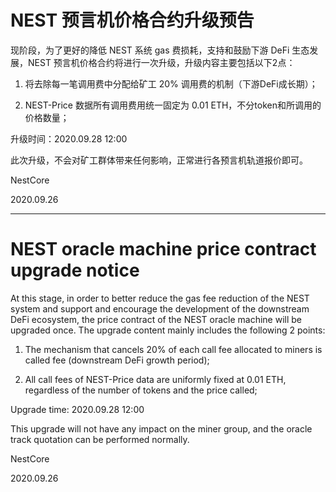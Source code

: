 # NEST 预言机价格合约升级预告

现阶段，为了更好的降低  NEST 系统 gas 费损耗，支持和鼓励下游 DeFi 生态发展，NEST 预言机价格合约将进行一次升级，升级内容主要包括以下2点：

1. 将去除每一笔调用费中分配给矿工 20% 调用费的机制（下游DeFi成长期）；

2. NEST-Price 数据所有调用费用统一固定为 0.01 ETH，不分token和所调用的价格数量；

升级时间：2020.09.28 12:00

此次升级，不会对矿工群体带来任何影响，正常进行各预言机轨道报价即可。

NestCore

2020.09.26


-----


# NEST oracle machine price contract upgrade notice

At this stage, in order to better reduce the gas fee reduction of the NEST system and support and encourage the development of the downstream DeFi ecosystem, the price contract of the NEST oracle machine will be upgraded once. The upgrade content mainly includes the following 2 points:

1. The mechanism that cancels 20% of each call fee allocated to miners is called fee (downstream DeFi growth period);

2. All call fees of NEST-Price data are uniformly fixed at 0.01 ETH, regardless of the number of tokens and the price called;

Upgrade time: 2020.09.28 12:00

This upgrade will not have any impact on the miner group, and the oracle track quotation can be performed normally.

NestCore

2020.09.26
